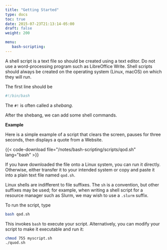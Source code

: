 ```yaml
---
title: "Getting Started"
type: docs
toc: true
date: 2015-07-23T21:13:14-05:00
draft: false
weight: 200

menu:
   bash-scripting:
---
```


A shell script is a text file so should be created using a text editor.  Do not use a word-processing program such as LibreOffice Write. Shell scripts should always be created on the operating system (Linux, macOS) on which they will run.

The first line should be
```bash
#!/bin/bash
```
The `#!` is often called a _shebang_.

After the shebang, we can add some shell commands.  

**Example**

Here is a simple example of a script that clears the screen, pauses for three seconds, then displays a quote from a Website.

{{< code-download file="/notes/bash-scripting/scripts/qod.sh" lang="bash" >}}

If you have downloaded the file onto a Linux system, you can run it directly.  Otherwise, either transfer it to your intended system or copy and paste it into a plain text file named `qod.sh`. 

Linux shells are indifferent to file suffixes. The `sh` is a convention, but other suffixes may be used; for example, when writing a shell script for a resource manager such as Slurm, we may wish to use a `.slurm` suffix.

To run the script, type
```bash
bash qod.sh
```
This invokes `bash` to execute your script. Alternatively, you can modify your script to make it executable and run it:
```bash
chmod 755 myscript.sh
./quod.sh
```


